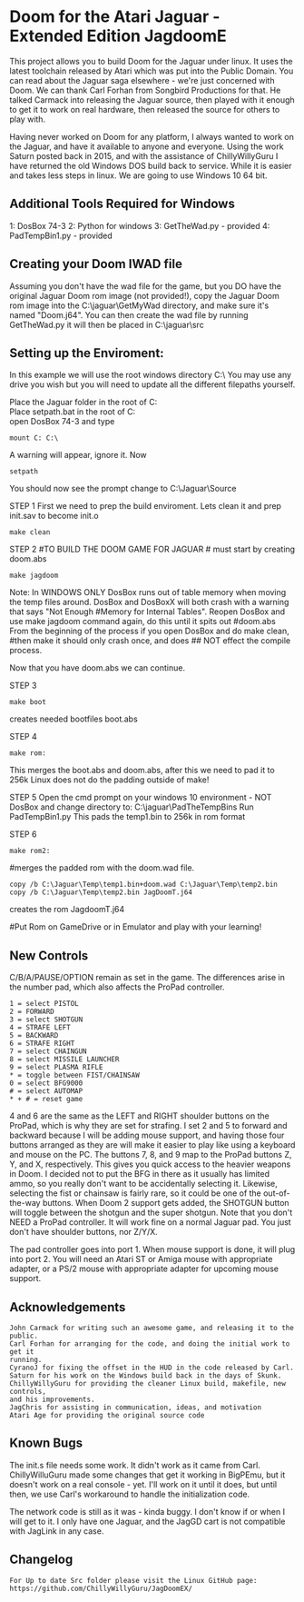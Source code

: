 # Doom for the Atari Jaguar - Extended Edition JagdoomE

This project allows you to build Doom for the Jaguar under linux. It uses the latest toolchain released by Atari which was put into the Public Domain. You can read about the Jaguar saga elsewhere - we're just concerned with Doom. We can thank Carl Forhan from Songbird Productions for that. He talked Carmack into releasing the Jaguar source, then played with it enough to get it to work on real hardware, then released the source for others to play with.

Having never worked on Doom for any platform, I always wanted to work on the Jaguar, and have it available to anyone and everyone.  Using the work Saturn posted back in 2015, and with the assistance of ChillyWillyGuru I have returned the old Windows DOS build back to service.  While it is easier and takes less steps in linux. We are going to use Windows 10 64 bit.

## Additional Tools Required for Windows
1:  DosBox 74-3
2:  Python for windows
3:  GetTheWad.py - provided
4:  PadTempBin1.py - provided

## Creating your Doom IWAD file
Assuming you don't have the wad file for the game, but you DO have the original
Jaguar Doom rom image (not provided!), copy the Jaguar Doom rom image into the
C:\jaguar\GetMyWad directory, and make sure it's named "Doom.j64". 
You can then create the wad file by running GetTheWad.py it will then be placed in C:\jaguar\src

## Setting up the Enviroment:
In this example we will use the root windows directory C:\  You may use any drive you wish but you will need to update all the different filepaths yourself.

Place the Jaguar folder in the root of C:\
Place setpath.bat in the root of C:\
open DosBox 74-3 and type 
```
mount C: C:\ 
```
A warning will appear, ignore it.
Now 
```
setpath 
```
You should now see the prompt change to C:\Jaguar\Source


STEP 1
First we need to prep the build enviroment.  Lets clean it and prep init.sav to become init.o
```
make clean
```


STEP 2
#TO BUILD THE DOOM GAME FOR JAGUAR # must start by creating doom.abs
```
make jagdoom
```
Note: In WINDOWS ONLY DosBox runs out of table memory when moving the temp files around.
DosBox and DosBoxX will both crash with a warning that says "Not Enough #Memory for Internal Tables".
Reopen DosBox and use make jagdoom command again, do this until it spits out #doom.abs
From the beginning of the process if you open DosBox and do make clean, #then make it should only crash once, and does ## NOT effect the compile process.

Now that you have doom.abs we can continue.


STEP 3
```
make boot 
```
creates needed bootfiles
boot.abs


STEP 4
```
make rom:
```
This merges the boot.abs and doom.abs, after this we need to pad it to 256k
Linux does not do the padding outside of make!


STEP 5
Open the cmd prompt on your windows 10 environment - NOT DosBox and change directory to:  C:\jaguar\PadTheTempBins
Run PadTempBin1.py
This pads the temp1.bin to 256k in rom format


STEP 6
```
make rom2:
```
#merges the padded rom with the doom.wad file.
	
	copy /b C:\Jaguar\Temp\temp1.bin+doom.wad C:\Jaguar\Temp\temp2.bin
	copy /b C:\Jaguar\Temp\temp2.bin JagDoomT.j64	

creates the rom
JagdoomT.j64

#Put Rom on GameDrive or in Emulator and play with your learning!


## New Controls

C/B/A/PAUSE/OPTION remain as set in the game. The differences arise in the
number pad, which also affects the ProPad controller.
```
1 = select PISTOL
2 = FORWARD
3 = select SHOTGUN
4 = STRAFE LEFT
5 = BACKWARD
6 = STRAFE RIGHT
7 = select CHAINGUN
8 = select MISSILE LAUNCHER
9 = select PLASMA RIFLE
* = toggle between FIST/CHAINSAW
0 = select BFG9000
# = select AUTOMAP
* + # = reset game
```
4 and 6 are the same as the LEFT and RIGHT shoulder buttons on the ProPad, which
is why they are set for strafing. I set 2 and 5 to forward and backward because
I will be adding mouse support, and having those four buttons arranged as they
are will make it easier to play like using a keyboard and mouse on the PC. The
buttons 7, 8, and 9 map to the ProPad buttons Z, Y, and X, respectively. This
gives you quick access to the heavier weapons in Doom. I decided not to put the
BFG in there as it usually has limited ammo, so you really don't want to be 
accidentally selecting it. Likewise, selecting the fist or chainsaw is fairly
rare, so it could be one of the out-of-the-way buttons. When Doom 2 support gets
added, the SHOTGUN button will toggle between the shotgun and the super shotgun.
Note that you don't NEED a ProPad controller. It will work fine on a normal
Jaguar pad. You just don't have shoulder buttons, nor Z/Y/X.


The pad controller goes into port 1. When mouse support is done, it will plug
into port 2. You will need an Atari ST or Amiga mouse with appropriate adapter,
or a PS/2 mouse with appropriate adapter for upcoming mouse support.


## Acknowledgements
```
John Carmack for writing such an awesome game, and releasing it to the public.
Carl Forhan for arranging for the code, and doing the initial work to get it
running.
CyranoJ for fixing the offset in the HUD in the code released by Carl.
Saturn for his work on the Windows build back in the days of Skunk.
ChillyWillyGuru for providing the cleaner Linux build, makefile, new controls,
and his improvements.
JagChris for assisting in communication, ideas, and motivation
Atari Age for providing the original source code
```

## Known Bugs

The init.s file needs some work. It didn't work as it came from Carl. ChillyWilluGuru made
some changes that get it working in BigPEmu, but it doesn't work on a real
console - yet. I'll work on it until it does, but until then, we use Carl's
workaround to handle the initialization code.

The network code is still as it was - kinda buggy. I don't know if or when I
will get to it. I only have one Jaguar, and the JagGD cart is not compatible
with JagLink in any case.


## Changelog
```
For Up to date Src folder please visit the Linux GitHub page:  https://github.com/ChillyWillyGuru/JagDoomEX/
```

